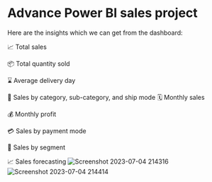# Advance Power BI sales project 

Here are the insights which we can get from the dashboard:

📈 Total sales

📦 Total quantity sold

⌛️ Average delivery day

🔢 Sales by category, sub-category, and ship mode
🗓️ Monthly sales

💰 Monthly profit

💳 Sales by payment mode

🎯 Sales by segment

📈 Sales forecasting
![Screenshot 2023-07-04 214316](https://github.com/nnamansingh/advance_power_bi_project/assets/79014513/9f4754ff-61ad-4663-98be-48c7b7e6b6a5)
![Screenshot 2023-07-04 214414](https://github.com/nnamansingh/advance_power_bi_project/assets/79014513/d82bb92d-edd3-4f64-a097-0b1dda728ea3)
